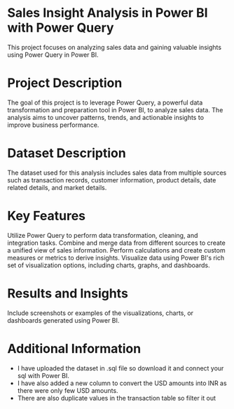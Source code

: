 # Sales Insight Analysis in Power BI with Power Query
This project focuses on analyzing sales data and gaining valuable insights using Power Query in Power BI.

# Project Description
The goal of this project is to leverage Power Query, a powerful data transformation and preparation tool in Power BI, to analyze sales data. The analysis aims to uncover patterns, trends, and actionable insights to improve business performance.

# Dataset Description
The dataset used for this analysis includes sales data from multiple sources such as transaction records, customer information, product details, date related details, and market details.

# Key Features
Utilize Power Query to perform data transformation, cleaning, and integration tasks.
Combine and merge data from different sources to create a unified view of sales information.
Perform calculations and create custom measures or metrics to derive insights.
Visualize data using Power BI's rich set of visualization options, including charts, graphs, and dashboards.

# Results and Insights
Include screenshots or examples of the visualizations, charts, or dashboards generated using Power BI. 

# Additional Information
* I have uploaded the dataset in .sql file so download it and connect your sql with Power BI.
* I have also added a new column to convert the USD amounts into INR as there were only few USD amounts.
* There are also duplicate values in the transaction table so filter it out
